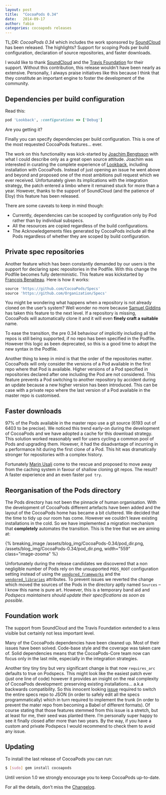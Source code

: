 ```yaml
---
layout: post
title:  "CocoaPods 0.34"
date:   2014-09-17
author: fabio
categories: cocoapods releases
---
```


TL;DR: _CocoaPods 0.34_ which includes the work sponsored by
[SoundCloud](https://soundcloud.com) has been released. The highlights? Support
for scoping Pods per build configuration, declaration of source repositories,
and faster downloads.

<!-- more -->

I would like to thank [SoundCloud](https://soundcloud.com) and the [Travis
Foundation](http://foundation.travis-ci.org) for their support. Without this
contribution, this release wouldn't have been nearly as extensive. Personally,
I always praise initiatives like this because I think that they constitute an
important engine to foster the development of the community.


## Dependencies per build configuration

Read this:

```ruby
pod 'Lookback', :configurations => ['Debug']
```

Are you getting it?

Finally you can specify dependencies per build configuration. This is one of
the most requested CocoaPods features… ever.

The work on this functionality was kick-started by [Joachim
Bengtsson](https://github.com/nevyn) with what I could describe only as a great
open source attitude. Joachim was interested in curating the complete
experience of [Lookback](https://lookback.io), including installation with
CocoaPods. Instead of just opening an issue he went above and beyond and
proposed one of the most ambitions pull request which we ever received.
Unfortunately given its implications with the integration strategy, the patch
entered a limbo where it remained stuck for more than a year. However, thanks
to the support of SoundCloud (and the patience of Eloy) this feature has been
released.

There are some caveats to keep in mind though:

- Currently, dependencies can be scooped by configuration only by Pod rather
  than by individual subspecs.
- All the resources are copied regardless of the build configurations.
- The Acknowledgements files generated by CocoaPods include all the Pods
  regardless of whether they are scoped by build configuration.


## Private spec repositories

Another feature which has been constantly demanded by our users is the support
for declaring spec repositories in the Podfile. With this change the Podfile
becomes fully deterministic. This feature was kickstarted by [François
Benaiteau](https://github.com/netbe). Here is how it works:

```ruby
source 'https://github.com/CocoaPods/Specs'
source 'https://github.com/Organization/Specs'
```

You might be wondering what happens when a repository is not already cloned on
the user’s system? Well wonder no more because [Samuel
Giddins](https://github.com/segiddins) has taken this feature to
the next level. If a repository is missing, CocoaPods will automatically clone
it and it will even **finely craft a suitable** name.

To ease the transition, the pre 0.34 behaviour of implicitly including all the
repos is still being supported, if no repo has been specified in the Podfile.
However this logic as been deprecated, so this is a good time to adopt the new
syntax in the Podfile.

Another thing to keep in mind is that the order of the repositories matter.
CocoaPods will only consider the versions of a Pod available in the first repo
where that Pod is available. Higher versions of a Pod specified in repositories
declared after one including the Pod are not considered. This feature prevents
a Pod switching to another repository by accident during an update because a
new higher version has been introduced. This can be case with a private repo
where the last version of a Pod available in the master repo is customised.


## Faster downloads

97% of the Pods available in the master repo use a git source (6193 out of 6403
to be precise). We noticed this trend early-on during the development of
CocoaPods and we have adopted a cache for this download strategy. This solution
worked reasonably well for users cycling a common pool of Pods and upgrading
them. However, it had the disadvantage of incurring in a performance hit during
the first clone of a Pod. This hit was dramatically stronger for repositories
with a complex history.

Fortunately [Marin Usalj](https://github.com/supermarin) come to the rescue and
proposed to move away from the caching system in favour of shallow cloning git
repos. The result? A faster experience and an even faster `pod try`.


## Reorganisation of the Pods directory

The Pods directory has not been the pinnacle of human organisation. With the
development of CocoaPods different artefacts have been added and the layout of
the CocoaPods home has became a bit cluttered. We decided that the time to tidy
up our room has come. However we couldn’t leave existing installations
in the cold. So we have implemented a migration mechanism that **completely**
automates the transition. This is the tree that we are aiming at:

{% breaking_image /assets/blog_img/CocoaPods-0.34/pod_dir.png, /assets/blog_img/CocoaPods-0.34/pod_dir.png, width="559" class="image-zooma" %}

Unfortunately during the release candidates we discovered that a non negligible
number of Pods rely on the unsupported `PODS_ROOT` configuration setting
instead of using the
[`vendored_frameworks`](http://guides.cocoapods.org/syntax/podspec.html#vendored_frameworks)
and the
[`vendored_libraries`](http://guides.cocoapods.org/syntax/podspec.html#vendored_libraries)
attributes. To prevent issues we reverted the change which moved the sources
of the Pods in the directory aptly named `Sources` – I know this name is pure
art. However, this is a temporary band aid and *Podspecs maintainers should
update their specifications as soon as possible*.


## Foundation work

The support from SoundCloud and the Travis Foundation extended to a less
visible but certainly not less important level.

Many of the CocoaPods dependencies have been cleaned up. Most of their issues
have been solved. Code-base style and the coverage was taken care of. Solid
dependencies means that the CocoaPods-Core team now can focus only in the last
mile, especially in the integration strategies.

Another tiny tiny tiny but very significant change is that now `requires_arc`
defaults to true on Podspecs. This might look like the easiest patch ever
(just one line of code) however it provides an insight on the real complexity
of CocoaPods development: preserving existing installations… a.k.a backwards
compatibility. So this innocent looking
[issue](https://github.com/CocoaPods/CocoaPods/issues/267) required to switch
the entire specs repo to JSON (in order to safely edit all the specs
programmatically) which in turn required to implement the trunk (in order to
prevent the mater repo from becoming a Babel of different formats). Of course
stating that those features stemmed from this  issue is a stretch, but at least
for me, their seed was planted there. I’m personally super happy to see it
finally closed after more than two years. By the way, if you have a custom
and private Podspecs I would recommend to check them to avoid any issue.


## Updating

To install the last release of CocoaPods you can run:

```bash
$ [sudo] gem install cocoapods
```

Until version 1.0 we strongly encourage you to keep CocoaPods up-to-date.

For all the details, don’t miss the
[Changelog](https://github.com/CocoaPods/CocoaPods/blob/master/CHANGELOG.md).

